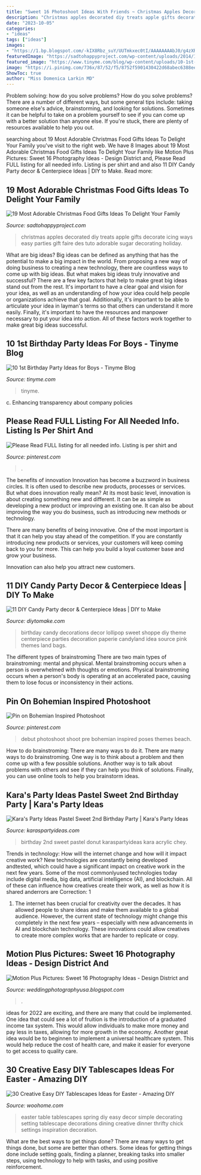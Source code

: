 ```yaml
---
title: "Sweet 16 Photoshoot Ideas With Friends ~ Christmas Apples Decorated Diy Treats Apple Gifts Decorate Icing Ways Easy Parties Gift Faire Des Tuto Adorable Sugar Decorating Holiday"
description: "Christmas apples decorated diy treats apple gifts decorate icing ways easy parties gift faire des tuto adorable sugar decorating holiday"
date: "2023-10-05"
categories:
- "ideas"
tags: ["ideas"]
images:
- "https://1.bp.blogspot.com/-kIX8Rbz_suY/UUTmkxec0tI/AAAAAAAAbJ0/g4zXREgiAFw/s1600/Photoshoot+Sabrina&#039;s+daughter403.jpg"
featuredImage: "https://sadtohappyproject.com/wp-content/uploads/2014/12/christmas-party-food-ideas-treats-christmas-treats-recipes6.jpg"
featured_image: "https://www.tinyme.com/blog/wp-content/uploads/10-1st-birthday-party-ideas-for-boys/10-1st-Birthday-Party-Ideas-for-Boys-1.jpg"
image: "https://i.pinimg.com/736x/87/52/f5/8752f5901430422d68abec6388eec738.jpg"
ShowToc: true
author: "Miss Domenica Larkin MD"
---
```



Problem solving: how do you solve problems?
How do you solve problems? There are a number of different ways, but some general tips include: taking someone else's advice, brainstorming, and looking for solutions. Sometimes it can be helpful to take on a problem yourself to see if you can come up with a better solution than anyone else. If you're stuck, there are plenty of resources available to help you out.

	

		
searching about 19 Most Adorable Christmas Food Gifts Ideas To Delight Your Family you've visit to the right web. We have 8 Images about 19 Most Adorable Christmas Food Gifts Ideas To Delight Your Family like Motion Plus Pictures: Sweet 16 Photography Ideas - Design District and, Please Read FULL listing for all needed info. Listing is per shirt and and also 11 DIY Candy Party decor &amp; Centerpiece Ideas | DIY to Make. Read more:
		
    
## 19 Most Adorable Christmas Food Gifts Ideas To Delight Your Family

<img loading=lazy src="https://sadtohappyproject.com/wp-content/uploads/2014/12/christmas-party-food-ideas-treats-christmas-treats-recipes6.jpg" onerror="this.onerror=null;this.src='https://tse4.mm.bing.net/th?id=OIP.L7IkFSfnlnQbaSagm5O1NwHaHa&amp;pid=15.1';" alt="19 Most Adorable Christmas Food Gifts Ideas To Delight Your Family">

_Source: sadtohappyproject.com_

>christmas apples decorated diy treats apple gifts decorate icing ways easy parties gift faire des tuto adorable sugar decorating holiday. 

	

What are big ideas?
Big ideas can be defined as anything that has the potential to make a big impact in the world. From proposing a new way of doing business to creating a new technology, there are countless ways to come up with big ideas. But what makes big ideas truly innovative and successful? There are a few key factors that help to make great big ideas stand out from the rest. 
It's important to have a clear goal and vision for your idea, as well as an understanding of how your idea could help people or organizations achieve that goal. Additionally, it's important to be able to articulate your idea in layman's terms so that others can understand it more easily. Finally, it's important to have the resources and manpower necessary to put your idea into action. All of these factors work together to make great big ideas successful.

    
## 10 1st Birthday Party Ideas For Boys - Tinyme Blog

<img loading=lazy src="https://www.tinyme.com/blog/wp-content/uploads/10-1st-birthday-party-ideas-for-boys/10-1st-Birthday-Party-Ideas-for-Boys-1.jpg" onerror="this.onerror=null;this.src='https://tse4.mm.bing.net/th?id=OIP.1kHzk0fs6C5dvvbpsW19iwHaLJ&amp;pid=15.1';" alt="10 1st Birthday Party Ideas for Boys - Tinyme Blog">

_Source: tinyme.com_

>tinyme. 

	

c. Enhancing transparency about company policies 

    
## Please Read FULL Listing For All Needed Info. Listing Is Per Shirt And

<img loading=lazy src="https://i.pinimg.com/736x/87/52/f5/8752f5901430422d68abec6388eec738.jpg" onerror="this.onerror=null;this.src='https://tse3.mm.bing.net/th?id=OIP.TH9m2jcxUPjOKrx77ZWOGgHaJ4&amp;pid=15.1';" alt="Please Read FULL listing for all needed info. Listing is per shirt and">

_Source: pinterest.com_

>. 

	

The benefits of innovation
Innovation has become a buzzword in business circles. It is often used to describe new products, processes or services. But what does innovation really mean?
At its most basic level, innovation is about creating something new and different. It can be as simple as developing a new product or improving an existing one. It can also be about improving the way you do business, such as introducing new methods or technology.

There are many benefits of being innovative. One of the most important is that it can help you stay ahead of the competition. If you are constantly introducing new products or services, your customers will keep coming back to you for more. This can help you build a loyal customer base and grow your business.

Innovation can also help you attract new customers.

    
## 11 DIY Candy Party Decor &amp; Centerpiece Ideas | DIY To Make

<img loading=lazy src="http://www.diytomake.com/wp-content/uploads/2015/10/party-decoration-idea.jpg" onerror="this.onerror=null;this.src='https://tse3.mm.bing.net/th?id=OIP.sOHiouU-otjF1J-8qOB0PQHaHa&amp;pid=15.1';" alt="11 DIY Candy Party decor &amp; Centerpiece Ideas | DIY to Make">

_Source: diytomake.com_

>birthday candy decorations decor lollipop sweet shoppe diy theme centerpiece parties decoration paperie candyland idea source pink themes land bags. 

	

The different types of brainstroming
There are two main types of brainstroming: mental and physical. Mental brainstroming occurs when a person is overwhelmed with thoughts or emotions. Physical brainstroming occurs when a person's body is operating at an accelerated pace, causing them to lose focus or inconsistency in their actions.

    
## Pin On Bohemian Inspired Photoshoot

<img loading=lazy src="https://i.pinimg.com/736x/88/0e/e6/880ee6eaa39d3cbdbbc548b785fe43e0--pre-debut-shoot-photoshoot.jpg" onerror="this.onerror=null;this.src='https://tse2.mm.bing.net/th?id=OIP.VZJqqDoR4APTUNNmhejp_AHaLH&amp;pid=15.1';" alt="Pin on Bohemian Inspired Photoshoot">

_Source: pinterest.com_

>debut photoshoot shoot pre bohemian inspired poses themes beach. 

	

How to do brainstroming: There are many ways to do it.
There are many ways to do brainstroming. One way is to think about a problem and then come up with a few possible solutions. Another way is to talk about problems with others and see if they can help you think of solutions. Finally, you can use online tools to help you brainstorm ideas.

    
## Kara&#039;s Party Ideas Pastel Sweet 2nd Birthday Party | Kara&#039;s Party Ideas

<img loading=lazy src="https://karaspartyideas.com/wp-content/uploads/2018/11/Pastel-Sweet-2nd-Birthday-Party-via-Karas-Party-Ideas-KarasPartyIdeas.com9_.jpg" onerror="this.onerror=null;this.src='https://tse2.mm.bing.net/th?id=OIP.4Sm3_K9qWZVFXNG7gCWmHwHaLH&amp;pid=15.1';" alt="Kara&#039;s Party Ideas Pastel Sweet 2nd Birthday Party | Kara&#039;s Party Ideas">

_Source: karaspartyideas.com_

>birthday 2nd sweet pastel donut karaspartyideas kara acrylic chey. 

	

Trends in technology: How will the internet change and how will it impact creative work?
New technologies are constantly being developed andtested, which could have a significant impact on creative work in the next few years. Some of the most commonlyused technologies today include digital media, big data, artificial intelligence (AI), and blockchain. All of these can influence how creatives create their work, as well as how it is shared anderrors are Correction: 1
1) The internet has been crucial for creativity over the decades. It has allowed people to share ideas and make them available to a global audience. However, the current state of technology might change this completely in the next few years – especially with new advancements in AI and blockchain technology. These innovations could allow creatives to create more complex works that are harder to replicate or copy.

    
## Motion Plus Pictures: Sweet 16 Photography Ideas - Design District And

<img loading=lazy src="https://1.bp.blogspot.com/-kIX8Rbz_suY/UUTmkxec0tI/AAAAAAAAbJ0/g4zXREgiAFw/s1600/Photoshoot+Sabrina&#039;s+daughter403.jpg" onerror="this.onerror=null;this.src='https://tse4.mm.bing.net/th?id=OIP.x-9kMl_KxfQ6xJe5seR3xAHaLK&amp;pid=15.1';" alt="Motion Plus Pictures: Sweet 16 Photography Ideas - Design District and">

_Source: weddingphotographyusa.blogspot.com_

>. 

	

ideas for 2022 are exciting, and there are many that could be implemented. One idea that could see a lot of fruition is the introduction of a graduated income tax system. This would allow individuals to make more money and pay less in taxes, allowing for more growth in the economy. Another great idea would be to beginnen to implement a universal healthcare system. This would help reduce the cost of health care, and make it easier for everyone to get access to quality care.

    
## 30 Creative Easy DIY Tablescapes Ideas For Easter - Amazing DIY

<img loading=lazy src="http://www.woohome.com/wp-content/uploads/2014/04/diy-easter-Tablescapes-24.jpg" onerror="this.onerror=null;this.src='https://tse3.mm.bing.net/th?id=OIP.HjWLeEcHtdDRfG2U0IG48QHaLW&amp;pid=15.1';" alt="30 Creative Easy DIY Tablescapes Ideas for Easter - Amazing DIY">

_Source: woohome.com_

>easter table tablescapes spring diy easy decor simple decorating setting tablescape decorations dining creative dinner thrifty chick settings inspiration decoration. 

	

What are the best ways to get things done?
There are many ways to get things done, but some are better than others. Some ideas for getting things done include setting goals, finding a planner, breaking tasks into smaller steps, using technology to help with tasks, and using positive reinforcement.

